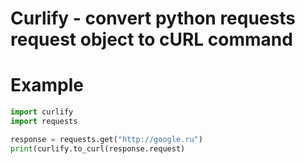 # Curlify - convert python requests request object to cURL command

# Example

```py
import curlify
import requests

response = requests.get("http://google.ru")
print(curlify.to_curl(response.request)
```
